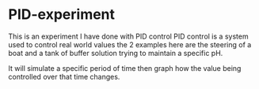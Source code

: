 # PID-experiment
This is an experiment I have done with PID control
PID control is a system used to control real world values the 2 examples here are the steering of a boat and a tank of buffer solution trying to maintain a specific pH.

It will simulate a specific period of time then graph how the value being controlled over that time changes.
